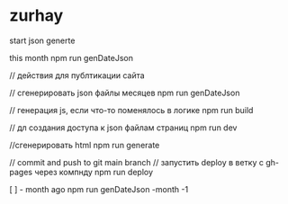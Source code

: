 # zurhay

start json generte 

this month
npm run genDateJson

// действия для публтикации сайта

// сгенерировать json файлы месяцев
npm run genDateJson

// генерация js, если что-то поменялось в логике
npm run build

// дл создания доступа к json файлам страниц
npm run dev

//сгенерировать html
npm run generate 

// commit and push to git main branch
// запустить deploy в ветку с gh-pages через компнду
npm run deploy


[ ] - month ago
npm run genDateJson -month -1

